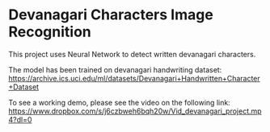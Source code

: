 # Devanagari Characters Image Recognition

This project uses Neural Network to detect written devanagari characters.

The model has been trained on devanagari handwriting dataset:
https://archive.ics.uci.edu/ml/datasets/Devanagari+Handwritten+Character+Dataset

To see a working demo, please see the video on the following link: 
https://www.dropbox.com/s/j6czbweh6bqh20w/Vid_devanagari_project.mp4?dl=0
